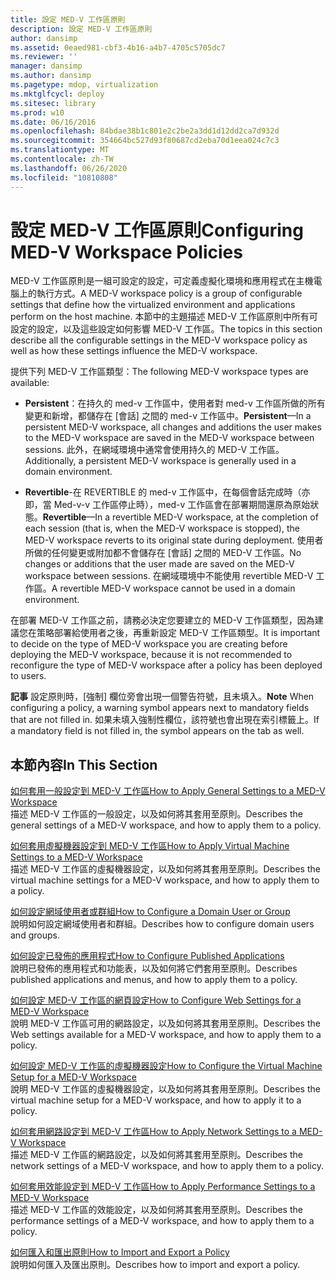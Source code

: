 ```yaml
---
title: 設定 MED-V 工作區原則
description: 設定 MED-V 工作區原則
author: dansimp
ms.assetid: 0eaed981-cbf3-4b16-a4b7-4705c5705dc7
ms.reviewer: ''
manager: dansimp
ms.author: dansimp
ms.pagetype: mdop, virtualization
ms.mktglfcycl: deploy
ms.sitesec: library
ms.prod: w10
ms.date: 06/16/2016
ms.openlocfilehash: 84bdae38b1c801e2c2be2a3dd1d12dd2ca7d932d
ms.sourcegitcommit: 354664bc527d93f80687cd2eba70d1eea024c7c3
ms.translationtype: MT
ms.contentlocale: zh-TW
ms.lasthandoff: 06/26/2020
ms.locfileid: "10810808"
---
```

# <span data-ttu-id="ccac5-103">設定 MED-V 工作區原則</span><span class="sxs-lookup"><span data-stu-id="ccac5-103">Configuring MED-V Workspace Policies</span></span>


<span data-ttu-id="ccac5-104">MED-V 工作區原則是一組可設定的設定，可定義虛擬化環境和應用程式在主機電腦上的執行方式。</span><span class="sxs-lookup"><span data-stu-id="ccac5-104">A MED-V workspace policy is a group of configurable settings that define how the virtualized environment and applications perform on the host machine.</span></span> <span data-ttu-id="ccac5-105">本節中的主題描述 MED-V 工作區原則中所有可設定的設定，以及這些設定如何影響 MED-V 工作區。</span><span class="sxs-lookup"><span data-stu-id="ccac5-105">The topics in this section describe all the configurable settings in the MED-V workspace policy as well as how these settings influence the MED-V workspace.</span></span>

<span data-ttu-id="ccac5-106">提供下列 MED-V 工作區類型：</span><span class="sxs-lookup"><span data-stu-id="ccac5-106">The following MED-V workspace types are available:</span></span>

-   <span data-ttu-id="ccac5-107">**Persistent**：在持久的 med-v 工作區中，使用者對 med-v 工作區所做的所有變更和新增，都儲存在 [會話] 之間的 med-v 工作區中。</span><span class="sxs-lookup"><span data-stu-id="ccac5-107">**Persistent**—In a persistent MED-V workspace, all changes and additions the user makes to the MED-V workspace are saved in the MED-V workspace between sessions.</span></span> <span data-ttu-id="ccac5-108">此外，在網域環境中通常會使用持久的 MED-V 工作區。</span><span class="sxs-lookup"><span data-stu-id="ccac5-108">Additionally, a persistent MED-V workspace is generally used in a domain environment.</span></span>

-   <span data-ttu-id="ccac5-109">**Revertible**-在 REVERTIBLE 的 med-v 工作區中，在每個會話完成時（亦即，當 Med-v-v 工作區停止時），med-v 工作區會在部署期間還原為原始狀態。</span><span class="sxs-lookup"><span data-stu-id="ccac5-109">**Revertible**—In a revertible MED-V workspace, at the completion of each session (that is, when the MED-V workspace is stopped), the MED-V workspace reverts to its original state during deployment.</span></span> <span data-ttu-id="ccac5-110">使用者所做的任何變更或附加都不會儲存在 [會話] 之間的 MED-V 工作區。</span><span class="sxs-lookup"><span data-stu-id="ccac5-110">No changes or additions that the user made are saved on the MED-V workspace between sessions.</span></span> <span data-ttu-id="ccac5-111">在網域環境中不能使用 revertible MED-V 工作區。</span><span class="sxs-lookup"><span data-stu-id="ccac5-111">A revertible MED-V workspace cannot be used in a domain environment.</span></span>

<span data-ttu-id="ccac5-112">在部署 MED-V 工作區之前，請務必決定您要建立的 MED-V 工作區類型，因為建議您在策略部署給使用者之後，再重新設定 MED-V 工作區類型。</span><span class="sxs-lookup"><span data-stu-id="ccac5-112">It is important to decide on the type of MED-V workspace you are creating before deploying the MED-V workspace, because it is not recommended to reconfigure the type of MED-V workspace after a policy has been deployed to users.</span></span>

<span data-ttu-id="ccac5-113">**記事** 設定原則時，[強制] 欄位旁會出現一個警告符號，且未填入。</span><span class="sxs-lookup"><span data-stu-id="ccac5-113">**Note** When configuring a policy, a warning symbol appears next to mandatory fields that are not filled in.</span></span> <span data-ttu-id="ccac5-114">如果未填入強制性欄位，該符號也會出現在索引標籤上。</span><span class="sxs-lookup"><span data-stu-id="ccac5-114">If a mandatory field is not filled in, the symbol appears on the tab as well.</span></span>

 

## <span data-ttu-id="ccac5-115">本節內容</span><span class="sxs-lookup"><span data-stu-id="ccac5-115">In This Section</span></span>


<a href="" id="how-to-apply-general-settings-to-a-med-v-workspace"></a>[<span data-ttu-id="ccac5-116">如何套用一般設定到 MED-V 工作區</span><span class="sxs-lookup"><span data-stu-id="ccac5-116">How to Apply General Settings to a MED-V Workspace</span></span>](how-to-apply-general-settings-to-a-med-v-workspace.md)  
<span data-ttu-id="ccac5-117">描述 MED-V 工作區的一般設定，以及如何將其套用至原則。</span><span class="sxs-lookup"><span data-stu-id="ccac5-117">Describes the general settings of a MED-V workspace, and how to apply them to a policy.</span></span>

<a href="" id="how-to-apply-virtual-machine-settings-to-a-med-v-workspace"></a>[<span data-ttu-id="ccac5-118">如何套用虛擬機器設定到 MED-V 工作區</span><span class="sxs-lookup"><span data-stu-id="ccac5-118">How to Apply Virtual Machine Settings to a MED-V Workspace</span></span>](how-to-apply-virtual-machine-settings-to-a-med-v-workspace.md)  
<span data-ttu-id="ccac5-119">描述 MED-V 工作區的虛擬機器設定，以及如何將其套用至原則。</span><span class="sxs-lookup"><span data-stu-id="ccac5-119">Describes the virtual machine settings for a MED-V workspace, and how to apply them to a policy.</span></span>

<a href="" id="how-to-configure-a-domain-user-or-group"></a>[<span data-ttu-id="ccac5-120">如何設定網域使用者或群組</span><span class="sxs-lookup"><span data-stu-id="ccac5-120">How to Configure a Domain User or Group</span></span>](how-to-configure-a-domain-user-or-groupmedvv2.md)  
<span data-ttu-id="ccac5-121">說明如何設定網域使用者和群組。</span><span class="sxs-lookup"><span data-stu-id="ccac5-121">Describes how to configure domain users and groups.</span></span>

<a href="" id="how-to-configure-published-applications"></a>[<span data-ttu-id="ccac5-122">如何設定已發佈的應用程式</span><span class="sxs-lookup"><span data-stu-id="ccac5-122">How to Configure Published Applications</span></span>](how-to-configure-published-applicationsmedvv2.md)  
<span data-ttu-id="ccac5-123">說明已發佈的應用程式和功能表，以及如何將它們套用至原則。</span><span class="sxs-lookup"><span data-stu-id="ccac5-123">Describes published applications and menus, and how to apply them to a policy.</span></span>

<a href="" id="how-to-configure-web-settings-for-a-med-v-workspace"></a>[<span data-ttu-id="ccac5-124">如何設定 MED-V 工作區的網頁設定</span><span class="sxs-lookup"><span data-stu-id="ccac5-124">How to Configure Web Settings for a MED-V Workspace</span></span>](how-to-configure-web-settings-for-a-med-v-workspace.md)  
<span data-ttu-id="ccac5-125">說明 MED-V 工作區可用的網路設定，以及如何將其套用至原則。</span><span class="sxs-lookup"><span data-stu-id="ccac5-125">Describes the Web settings available for a MED-V workspace, and how to apply them to a policy.</span></span>

<a href="" id="how-to-configure-the-virtual-machine-setup-for-a-med-v-workspace"></a>[<span data-ttu-id="ccac5-126">如何設定 MED-V 工作區的虛擬機器設定</span><span class="sxs-lookup"><span data-stu-id="ccac5-126">How to Configure the Virtual Machine Setup for a MED-V Workspace</span></span>](how-to-configure-the-virtual-machine-setup-for-a-med-v-workspace.md)  
<span data-ttu-id="ccac5-127">說明 MED-V 工作區的虛擬機器設定，以及如何將其套用至原則。</span><span class="sxs-lookup"><span data-stu-id="ccac5-127">Describes the virtual machine setup for a MED-V workspace, and how to apply it to a policy.</span></span>

<a href="" id="how-to-apply-network-settings-to-a-med-v-workspace"></a>[<span data-ttu-id="ccac5-128">如何套用網路設定到 MED-V 工作區</span><span class="sxs-lookup"><span data-stu-id="ccac5-128">How to Apply Network Settings to a MED-V Workspace</span></span>](how-to-apply-network-settings-to-a-med-v-workspace.md)  
<span data-ttu-id="ccac5-129">描述 MED-V 工作區的網路設定，以及如何將其套用至原則。</span><span class="sxs-lookup"><span data-stu-id="ccac5-129">Describes the network settings of a MED-V workspace, and how to apply them to a policy.</span></span>

<a href="" id="how-to-apply-performance-settings-to-a-med-v-workspace"></a>[<span data-ttu-id="ccac5-130">如何套用效能設定到 MED-V 工作區</span><span class="sxs-lookup"><span data-stu-id="ccac5-130">How to Apply Performance Settings to a MED-V Workspace</span></span>](how-to-apply-performance-settings-to-a-med-v-workspace.md)  
<span data-ttu-id="ccac5-131">描述 MED-V 工作區的效能設定，以及如何將其套用至原則。</span><span class="sxs-lookup"><span data-stu-id="ccac5-131">Describes the performance settings of a MED-V workspace, and how to apply them to a policy.</span></span>

<a href="" id="how-to-import-and-export-a-policy"></a>[<span data-ttu-id="ccac5-132">如何匯入和匯出原則</span><span class="sxs-lookup"><span data-stu-id="ccac5-132">How to Import and Export a Policy</span></span>](how-to-import-and-export-a-policy.md)  
<span data-ttu-id="ccac5-133">說明如何匯入及匯出原則。</span><span class="sxs-lookup"><span data-stu-id="ccac5-133">Describes how to import and export a policy.</span></span>

 

 





